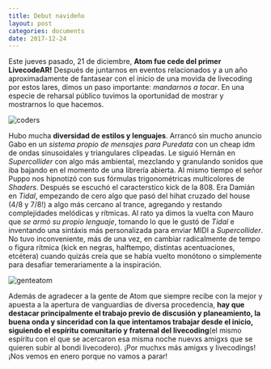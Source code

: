 ```yaml
---
title: Debut navideño
layout: post
categories: documents
date: 2017-12-24
---
```


Este jueves pasado, 21 de diciembre, **Atom fue cede del primer LivecodeAR!** Después de juntarnos en eventos relacionados y 
a un año aproximadamente de fantasear con el inicio de una movida de livecoding por estos lares, dimos un paso importante: 
*mandarnos a tocar*. En una especie de reharsal público tuvimos la oportunidad de mostrar y mostrarnos lo que hacemos.

![coders](raw.github.com/livecodear/livecodear.github.io/blob/master/assets/atom2017/20171223_171321.jpg)

Hubo mucha **diversidad de estilos y lenguajes**. Arrancó sin mucho anuncio Gabo en un *sistema propio de mensajes para Puredata* 
con un cheap idm de ondas sinusoidales y triangulares clipeadas. Le siguió Hernán en *Supercollider* con algo más ambiental,
mezclando y granulando sonidos que iba bajando en el momento de una librería abierta. Al mismo tiempo el señor Puppo nos 
hipnotizó con sus fórmulas trigonométricas multicolores de *Shaders*. Después se escuchó el caracterstíco kick de la 808. 
Era Damián en *Tidal*, empezando de cero algo que pasó del hihat cruzado del house (4/8 y 7/8!) a algo más cercano al trance, 
agregando y restando complejidades melódicas y rítmicas. Al rato ya dimos la vuelta con Mauro que *se armó su propio lenguaje*, 
tomando lo que le gustó de *Tidal* e inventando una sintáxis más personalizada para enviar MIDI a *Supercollider*. No tuvo 
inconveniente, más de una vez, en cambiar radicalmente de tempo o figura rítmica (kick en negras, halftempo, distintas
acentuaciones, etcétera) cuando quizás creía que se había vuelto monótono o simplemente para desafiar temerariamente a la 
inspiración.

![genteatom](raw.github.com/livecodear/livecodear.github.io/blob/master/assets/atom2017/20171223_172043.jpg)

Además de agradecer a la gente de Atom que siempre recibe con la mejor y apuesta a la apertura de vanguardias de diversa 
procedencia, **hay que destacar principalmente el trabajo previo de discusión y planeamiento, la buena onda y sinceridad con la 
que intentamos trabajar desde el inicio, siguiendo el espíritu comunitario y fraternal del livecoding**(el mismo espíritu con el
 que se acercaron esa misma noche nuevxs amigxs que se quieren subir al bondi livecodero).  ¡Por muchxs más amigxs y livecodings!
  ¡Nos vemos en enero porque no vamos a parar!
